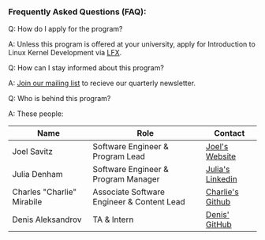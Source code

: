 ### Frequently Asked Questions (FAQ):

Q: How do I apply for the program?

A: Unless this program is offered at your university, apply for Introduction to Linux Kernel Development via [LFX](https://mentorship.lfx.linuxfoundation.org/project/958fe36a-d763-4422-81af-c5ecf2465957).

Q: How can I stay informed about this program?

A: [Join our mailing list](https://groups.google.com/forum/#!forum/rh-kdlp/join) to recieve our quarterly newsletter.

Q: Who is behind this program?

A: These people:

|Name|Role|Contact|
|--|--|--|
|Joel Savitz|Software Engineer & Program Lead| [Joel's Website](https://joelsavitz.com)|
|Julia Denham|Software Engineer & Program Manager | [Julia's Linkedin](https://www.linkedin.com/in/julia-denham-4828a5120/)|
|Charles "Charlie" Mirabile|Associate Software Engineer & Content Lead| [Charlie's Github](https://github.com/charliemirabile)|
|Denis Aleksandrov|TA & Intern|[Denis' GitHub](https://github.com/aleksandrov-denis)|
